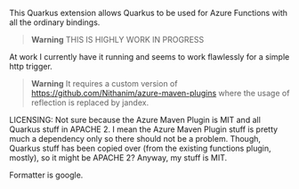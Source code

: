 This Quarkus extension allows Quarkus to be used for Azure Functions with all the ordinary bindings.

> **Warning**
> THIS IS HIGHLY WORK IN PROGRESS

At work I currently have it running and seems to work flawlessly for a simple http trigger.

> **Warning**
> It requires a custom version of https://github.com/Nithanim/azure-maven-plugins where the usage of reflection is replaced by jandex.


LICENSING:
Not sure because the Azure Maven Plugin is MIT and all Quarkus stuff in APACHE 2.
I mean the Azure Maven Plugin stuff is pretty much a dependency only so there should not be a problem.
Though, Quarkus stuff has been copied over (from the existing functions plugin, mostly), so it might be APACHE 2?
Anyway, my stuff is MIT.

Formatter is google.
